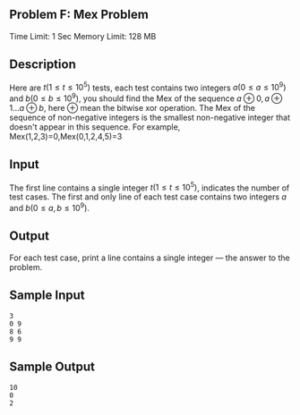 ## Problem F: Mex Problem

Time Limit: 1 Sec Memory Limit: 128 MB

## Description

Here are $t(1≤t≤10^5)$ tests, each test contains two integers $a(0≤a≤10^9)$ and $b(0≤b≤10^9)$, you should find the Mex of the sequence $a⊕0, a⊕1... a⊕b$, here $⊕$ mean the bitwise xor operation. The Mex of the sequence of non-negative integers is the smallest non-negative integer that doesn't appear in this sequence. For example, Mex(1,2,3)=0,Mex(0,1,2,4,5)=3

## Input

The first line contains a single integer $t(1≤t≤10^5)$, indicates the number of test cases.
The first and only line of each test case contains two integers $a$ and $b(0≤a,b≤10^9)$.

## Output

For each test case, print a line contains a single integer — the answer to the problem.

## Sample Input

```
3
0 9
8 6
9 9
```

## Sample Output

```
10
0
2
```
